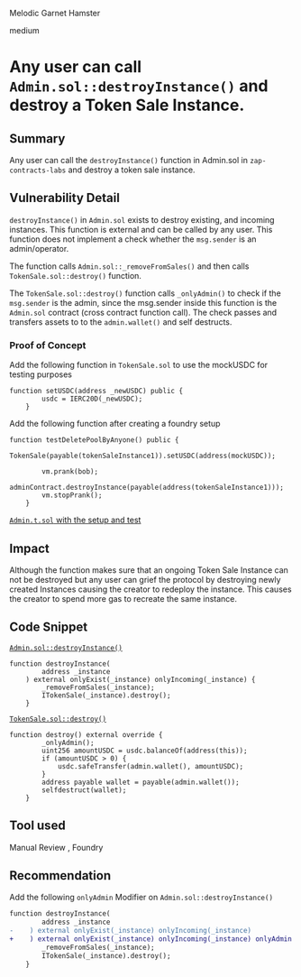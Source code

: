Melodic Garnet Hamster

medium

# Any user can call `Admin.sol::destroyInstance()` and destroy a Token Sale Instance.

## Summary

Any user can call the `destroyInstance()` function in Admin.sol in `zap-contracts-labs` and destroy a token sale instance.

## Vulnerability Detail

`destroyInstance()` in `Admin.sol` exists to destroy existing, and incoming instances. This function is external and can be called by any user. This function does not implement a check whether the `msg.sender` is an admin/operator. 

The function calls `Admin.sol::_removeFromSales()` and then calls `TokenSale.sol::destroy()` function.

The `TokenSale.sol::destroy()` function calls `_onlyAdmin()` to check if the `msg.sender` is the admin, since the msg.sender inside this function is the `Admin.sol` contract (cross contract function call). The check passes and transfers assets to to the `admin.wallet()` and self destructs.

### Proof of Concept

Add the following function in `TokenSale.sol` to use the mockUSDC for testing purposes

```solidity
function setUSDC(address _newUSDC) public {
        usdc = IERC20D(_newUSDC);
    }
```

Add the following function after creating a foundry setup
```solidity
function testDeletePoolByAnyone() public {
        TokenSale(payable(tokenSaleInstance1)).setUSDC(address(mockUSDC));

        vm.prank(bob);
        adminContract.destroyInstance(payable(address(tokenSaleInstance1)));
        vm.stopPrank();
    }
```

[`Admin.t.sol` with the setup and test](https://pastebin.com/dQ7bVMuM)


## Impact

Although the function makes sure that an ongoing Token Sale Instance can not be destroyed but any user can grief the protocol by destroying newly created Instances causing the creator to redeploy the instance. This causes the creator to spend more gas to recreate the same instance.

## Code Snippet

[`Admin.sol::destroyInstance()`](https://github.com/sherlock-audit/2024-03-zap-protocol/blob/main/zap-contracts-labs/contracts/Admin.sol#L138-L143)

```solidity
function destroyInstance(
        address _instance
    ) external onlyExist(_instance) onlyIncoming(_instance) {
        _removeFromSales(_instance);
        ITokenSale(_instance).destroy();
    }
```

[`TokenSale.sol::destroy()`](https://github.com/sherlock-audit/2024-03-zap-protocol/blob/main/zap-contracts-labs/contracts/TokenSale.sol#L186-L194)

```solidity
function destroy() external override {
        _onlyAdmin();
        uint256 amountUSDC = usdc.balanceOf(address(this));
        if (amountUSDC > 0) {
            usdc.safeTransfer(admin.wallet(), amountUSDC);
        }
        address payable wallet = payable(admin.wallet());
        selfdestruct(wallet);
    }
```

## Tool used

Manual Review , Foundry

## Recommendation

Add the following `onlyAdmin` Modifier on `Admin.sol::destroyInstance()`

```diff
function destroyInstance(
        address _instance
-    ) external onlyExist(_instance) onlyIncoming(_instance)
+    ) external onlyExist(_instance) onlyIncoming(_instance) onlyAdmin {
        _removeFromSales(_instance);
        ITokenSale(_instance).destroy();
    }
```